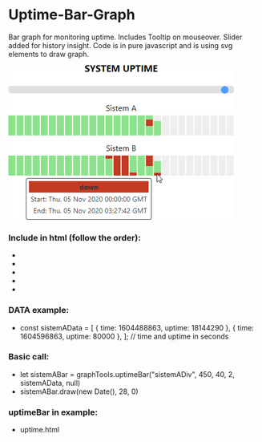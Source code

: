 # Uptime-Bar-Graph
Bar graph for monitoring uptime. Includes Tooltip on mouseover. Slider added for history insight. Code is in pure javascript and is using svg elements to draw graph.

![uptime.png](https://github.com/ivanuci/Uptime-Bar-Graph/blob/main/uptime.png?raw=true)

### Include in html (follow the order):
 * <script type="text/javascript" src="algorithms.js"></script>
 * <script type="text/javascript" src="svg-tools.js"></script>
 * <script type="text/javascript" src="graph-tools.js"></script>
 * <script type="text/javascript" src="tooltip.js"></script> <!-- optional -->
 * <script type="text/javascript" src="slider.js"></script> <!-- optional -->

### DATA example:
 * const sistemAData = [
    { time: 1604488863, uptime: 18144290 },
    { time: 1604596863, uptime: 80000 },
 ]; // time and uptime in seconds

### Basic call:
 * let sistemABar = graphTools.uptimeBar("sistemADiv", 450, 40, 2, sistemAData, null)
 * sistemABar.draw(new Date(), 28, 0)

### uptimeBar in example:
 * uptime.html



